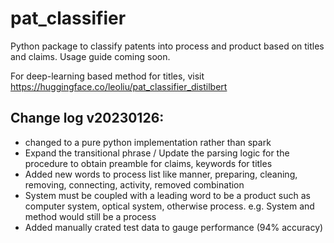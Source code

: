 # pat_classifier

Python package to classify patents into process and product based on titles and claims. Usage guide coming soon.

For deep-learning based method for titles, visit https://huggingface.co/leoliu/pat_classifier_distilbert

## Change log v20230126:
- changed to a pure python implementation rather than spark
- Expand the transitional phrase / Update the parsing logic for the procedure to obtain preamble for claims, keywords for titles
- Added new words to process list like manner, preparing, cleaning, removing, connecting, activity, removed combination
- System must be coupled with a leading word to be a product such as computer system, optical system, otherwise process. e.g. System and method would still be a process
- Added manually crated test data to gauge performance (94% accuracy)
